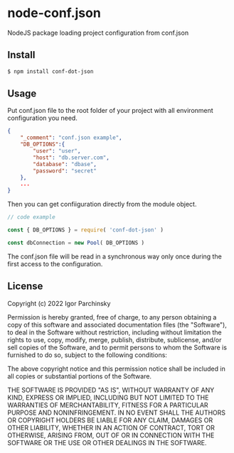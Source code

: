 # node-conf.json
NodeJS package loading project configuration from conf.json

## Install

```sh
$ npm install conf-dot-json
```

## Usage
Put conf.json file to the root folder of your project with all environment configuration you need. 

```json
{
    "_comment": "conf.json example",
    "DB_OPTIONS":{
        "user": "user",
        "host": "db.server.com",
        "database": "dbase",
        "password": "secret"
    },
    ...
}
```

Then you can get confiiguration directly from the module object.
```js
// code example

const { DB_OPTIONS } = require( 'conf-dot-json' )

const dbConnection = new Pool( DB_OPTIONS )
```

The conf.json file will be read in a synchronous way only once during the first access to the configuration.


## License

Copyright (c) 2022 Igor Parchinsky

Permission is hereby granted, free of charge, to any person obtaining a copy
of this software and associated documentation files (the "Software"), to deal
in the Software without restriction, including without limitation the rights
to use, copy, modify, merge, publish, distribute, sublicense, and/or sell
copies of the Software, and to permit persons to whom the Software is
furnished to do so, subject to the following conditions:

The above copyright notice and this permission notice shall be included in all
copies or substantial portions of the Software.

THE SOFTWARE IS PROVIDED "AS IS", WITHOUT WARRANTY OF ANY KIND, EXPRESS OR
IMPLIED, INCLUDING BUT NOT LIMITED TO THE WARRANTIES OF MERCHANTABILITY,
FITNESS FOR A PARTICULAR PURPOSE AND NONINFRINGEMENT. IN NO EVENT SHALL THE
AUTHORS OR COPYRIGHT HOLDERS BE LIABLE FOR ANY CLAIM, DAMAGES OR OTHER
LIABILITY, WHETHER IN AN ACTION OF CONTRACT, TORT OR OTHERWISE, ARISING FROM,
OUT OF OR IN CONNECTION WITH THE SOFTWARE OR THE USE OR OTHER DEALINGS IN THE
SOFTWARE.